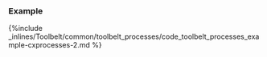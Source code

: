 <!-- usedin: [ _legacy_docker/Toolbelt/toolbelt_processes.md, _maestro/Toolbelt/toolbelt-processes.md, _node/toolbelt/toolbelt-processes.md, _rails/Toolbelt/toolbelt-processes.md] -->


### Example

{%include _inlines/Toolbelt/common/toolbelt_processes/code_toolbelt_processes_example-cxprocesses-2.md %}

